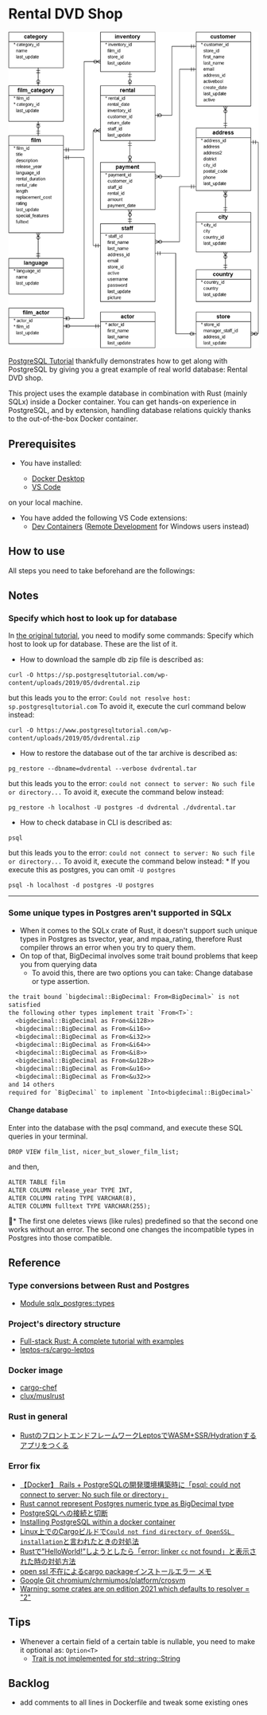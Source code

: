 # Rental DVD Shop

![Rental DVD shop database diagram](screenshots/dvd-rental-sample-database-diagram.png)

[PostgreSQL Tutorial](https://www.postgresqltutorial.com/) thankfully demonstrates how to get along with PostgreSQL by giving you a great example of real world database: Rental DVD shop.

This project uses the example database in combination with Rust (mainly SQLx) inside a Docker container. You can get hands-on experience in PostgreSQL, and by extension, handling database relations quickly thanks to the out-of-the-box Docker container.

## Prerequisites

- You have installed:

  - [Docker Desktop](https://www.docker.com/products/docker-desktop/)
  - [VS Code](https://code.visualstudio.com/)

on your local machine.

- You have added the following VS Code extensions:
  - [Dev Containers](https://code.visualstudio.com/docs/devcontainers/tutorial) ([Remote Development](https://code.visualstudio.com/docs/remote/remote-overview) for Windows users instead)

## How to use

All steps you need to take beforehand are the followings:

## Notes
### Specify which host to look up for database
In [the original tutorial](https://www.postgresqltutorial.com/postgresql-getting-started/install-postgresql-linux/), you need to modify some commands: Specify which host to look up for database. These are the list of it.
-  How to download the sample db zip file is described as:
```
curl -O https://sp.postgresqltutorial.com/wp-content/uploads/2019/05/dvdrental.zip
```
but this leads you to the error: ```Could not resolve host: sp.postgresqltutorial.com```
To avoid it, execute the curl command below instead:
```
curl -O https://www.postgresqltutorial.com/wp-content/uploads/2019/05/dvdrental.zip
```
- How to restore the database out of the tar archive is described as:
```
pg_restore --dbname=dvdrental --verbose dvdrental.tar
```
but this leads you to the error: ```could not connect to server: No such file or directory...```
To avoid it, execute the command below instead:
```
pg_restore -h localhost -U postgres -d dvdrental ./dvdrental.tar
```
- How to check database in CLI is described as:
```
psql
```
but this leads you to the error: ```could not connect to server: No such file or directory...```
To avoid it, execute the command below instead:
\* If you execute this as postgres, you can omit ```-U postgres```
```
psql -h localhost -d postgres -U postgres
```
---
### Some unique types in Postgres aren't supported in SQLx
- When it comes to the SQLx crate of Rust, it doesn't support such unique types in Postgres as tsvector, year, and mpaa_rating, therefore Rust compiler throws an error when you try to query them.
- On top of that, BigDecimal involves some trait bound problems that keep you from querying data
  - To avoid this, there are two options you can take: Change database or type assertion.
```
the trait bound `bigdecimal::BigDecimal: From<BigDecimal>` is not satisfied
the following other types implement trait `From<T>`:
  <bigdecimal::BigDecimal as From<&i128>>
  <bigdecimal::BigDecimal as From<&i16>>
  <bigdecimal::BigDecimal as From<&i32>>
  <bigdecimal::BigDecimal as From<&i64>>
  <bigdecimal::BigDecimal as From<&i8>>
  <bigdecimal::BigDecimal as From<&u128>>
  <bigdecimal::BigDecimal as From<&u16>>
  <bigdecimal::BigDecimal as From<&u32>>
and 14 others
required for `BigDecimal` to implement `Into<bigdecimal::BigDecimal>`
```

#### Change database
Enter into the database with the psql command, and execute these SQL queries in your terminal.
```
DROP VIEW film_list, nicer_but_slower_film_list;
```
and then,
```
ALTER TABLE film
ALTER COLUMN release_year TYPE INT,
ALTER COLUMN rating TYPE VARCHAR(8),
ALTER COLUMN fulltext TYPE VARCHAR(255);
```
📝\* The first one deletes views (like rules) predefined so that the second one works without an error. The second one changes the incompatible types in Postgres into those compatible.

## Reference

### Type conversions between Rust and Postgres
- [Module sqlx_postgres::types](https://docs.rs/sqlx-postgres/0.7.1/sqlx_postgres/types/index.html)

### Project's directory structure
- [Full-stack Rust: A complete tutorial with examples](https://blog.logrocket.com/full-stack-rust-a-complete-tutorial-with-examples/)
- [leptos-rs/cargo-leptos](https://github.com/leptos-rs/cargo-leptos)

### Docker image
- [cargo-chef](https://github.com/LukeMathWalker/cargo-chef)
- [clux/muslrust](https://github.com/clux/muslrust)

### Rust in general
- [RustのフロントエンドフレームワークLeptosでWASM+SSR/Hydrationするアプリをつくる](https://nulab.com/ja/blog/nulab/rust-leptos-ssr-hydration/)

### Error fix
- [【Docker】 Rails + PostgreSQLの開発環境構築時に「psql: could not connect to server: No such file or directory」](https://qiita.com/rebi/items/e9625cedf0d41d1cfa28)
- [Rust cannot represent Postgres numeric type as BigDecimal type](https://stackoverflow.com/questions/76477527/rust-cannot-represent-postgres-numeric-type-as-bigdecimal-type)
- [PostgreSQLへの接続と切断](https://www.javadrive.jp/postgresql/connect/index2.html#section1)
- [Installing PostgreSQL within a docker container](https://stackoverflow.com/questions/23724713/installing-postgresql-within-a-docker-container/52442893#52442893)
- [Linux上でのCargoビルドで`Could not find directory of OpenSSL installation`と言われたときの対処法
](https://qiita.com/yoshrc/items/8464f3b5eb346cc91d7b)
- [Rustで”HelloWorld!”しようとしたら「error: linker `cc` not found」と表示された時の対処方法
](https://qiita.com/ismt7/items/a6b17b01b56f098b2dd5)
- [open ssl 不在によるcargo packageインストールエラー メモ](https://murakamipeipei.com/2022/12/31/open-ssl-%E4%B8%8D%E5%9C%A8%E3%81%AB%E3%82%88%E3%82%8Bcargo-package%E3%82%A4%E3%83%B3%E3%82%B9%E3%83%88%E3%83%BC%E3%83%AB%E3%82%A8%E3%83%A9%E3%83%BC-%E3%83%A1%E3%83%A2/)
- [Google Git chromium/chrmiumos/platform/crosvm](https://chromium.googlesource.com/chromiumos/platform/crosvm/+/7a2592a2cb70d74cc9e71f3dd2329e6379c9e6c1/kokoro/Dockerfile)
- [Warning: some crates are on edition 2021 which defaults to resolver = "2"](https://substrate.stackexchange.com/questions/9011/warning-some-crates-are-on-edition-2021-which-defaults-to-resolver-2)

## Tips

- Whenever a certain field of a certain table is nullable, you need to make it optional as: ```Option<T>```
  - [Trait is not implemented for std::string::String](https://stackoverflow.com/questions/76699657/trait-is-not-implemented-for-stdstringstring)


## Backlog

- add comments to all lines in Dockerfile and tweak some existing ones
